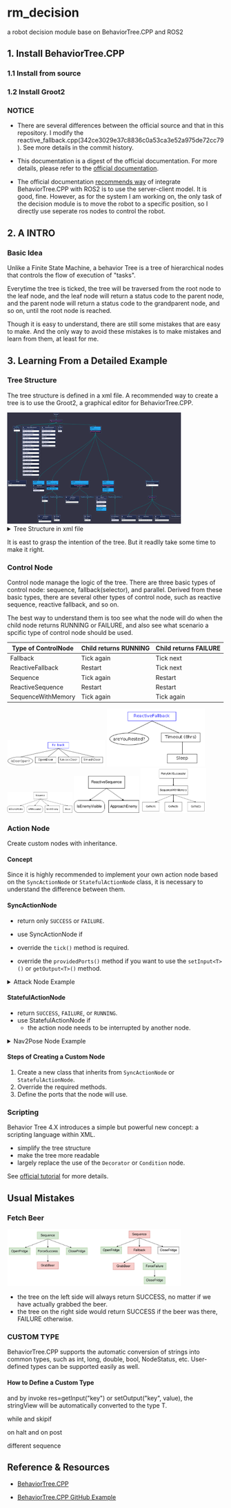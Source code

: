 # rm_decision
a robot decision module base on BehaviorTree.CPP and ROS2

## 1. Install BehaviorTree.CPP

### 1.1 Install from source

### 1.2 Install Groot2

### NOTICE

- There are several differences between the official source and that in this repository. I modify the reactive_fallback.cpp(342ce3029e37c8836c0a53ca3e52a975de72cc79). See more details in the commit history.

- This documentation is a digest of the official documentation. For more details, please refer to the [official documentation](https://www.behaviortree.dev/).

- The official documentation [recommends way](https://www.behaviortree.dev/docs/ros2_integration) of integrate BehaviorTree.CPP with ROS2 is to use the server-client model. It is good, fine. However, as for the system I am working on, the only task of the decision module is to move the robot to a specific position, so I directly use seperate ros nodes to control the robot.

## 2. A INTRO 

### Basic Idea

Unlike a Finite State Machine, a behavior Tree is a tree of hierarchical nodes that controls the flow of execution of "tasks".

Everytime the tree is ticked, the tree will be traversed from the root node to the leaf node, and the leaf node will return a status code to the parent node, and the parent node will return a status code to the grandparent node, and so on, until the root node is reached. 

Though it is easy to understand, there are still some mistakes that are easy to make. And the only way to avoid these mistakes is to make mistakes and learn from them, at least for me.


## 3. Learning From a Detailed Example

### Tree Structure

The tree structure is defined in a xml file. A recommended way to create a tree is to use the Groot2, a graphical editor for BehaviorTree.CPP.

<img src="./pic/behaviour_tree.png"  width="80%">

<details>
<summary>Tree Structure in xml file</summary>

```xml
<?xml version="1.0" encoding="UTF-8"?>
<root BTCPP_format="4">
  <BehaviorTree ID="RMUL">
    <ReactiveSequence>
      <RunOnce then_skip="true">
        <Script code="spin:=false;human_command:=false"/>
      </RunOnce>
      <Topics2Blackboard base_front_remain="{base_front_remain}"
                         base_shield_enable="{base_shield_enable}"
                         remain_hp="{remain_hp}"
                         bullet_remaining_num_17mm="{bullet_remaining_num_17mm}"
                         game_progress="{game_progress}"
                         stage_remain_time="{stage_remain_time}"
                         tracking="{tracking}"
                         target_armor_id="{target_armor_id}"
                         target_position="{target_position}"
                         my_outpost_hp="{my_outpost_hp}"
                         my_base_hp="{my_base_hp}"
                         enemy_outpost_hp="{enemy_outpost_hp}"
                         enemy_base_hp="{enemy_base_hp}"/>
      <HumanCommand human_command="{human_command}"
                    human_command_type="{command_type}"
                    twist="{twist}"
                    goal_point="{setted_point}"
                    odom="{relocalization}"/>
      <Spin spin="{spin}"/>
      <ReactiveFallback _while="game_progress==4">
        <Nav2Pose name="nav_to_human_set_point"
                  goal="{setted_point}"
                  _skipIf="!human_command"/>
        <SequenceWithMemory name="GO HOME"
                            _while="my_outpost_hp&lt;200"
                            _post="spin:=false">
          <Timeout msec="3000">
            <Nav2Pose name="get_supply"
                      goal="1.0,0.4,0.0,0.0,0.0,0.0,0.0"/>
          </Timeout>
          <KeepRunningUntilFailure>
            <Script code="spin:=true"/>
          </KeepRunningUntilFailure>
        </SequenceWithMemory>
        <SequenceWithMemory name="GET SUPPLY"
                            _while="bullet_remaining_num_17mm&lt;=10">
          <Nav2Pose name="get_supply"
                    goal="0.1,0.1,0.0,0.0,0.0,0.0,0.0"/>
          <KeepRunningUntilFailure>
            <Script code="spin:=false"/>
          </KeepRunningUntilFailure>
        </SequenceWithMemory>
        <ReactiveSequence name="ATTCK!"
                          _while="tracking==true"
                          _onHalted="spin:=false">
          <Attack name="Calculate Attack Pose"
                  target_position="{target_position}"
                  attack_pose="{attack_pose}"
                  _onSuccess="spin:=true"/>
          <KeepRunningUntilFailure>
            <Nav2Pose goal="{attack_pose}"/>
          </KeepRunningUntilFailure>
        </ReactiveSequence>
        <RetryUntilSuccessful num_attempts="1000">
          <Sequence>
            <Nav2Pose goal="1.96,-2.12,0.0,0.0,0.0,0.0,0.0"/>
            <Nav2Pose goal="1.05,1.25,0.0,0.0,0.0,0.0,0.0"/>
            <Nav2Pose goal="2.44,0.68,0.0,0.0,0.0,0.0,0.0"/>
            <AlwaysFailure/>
          </Sequence>
        </RetryUntilSuccessful>
      </ReactiveFallback>
    </ReactiveSequence>
  </BehaviorTree>

  <!-- Description of Node Models (used by Groot) -->
  <TreeNodesModel>
    <Action ID="Attack"
            editable="true">
      <input_port name="target_position"/>
      <output_port name="attack_pose"/>
    </Action>
    <Action ID="HumanCommand"
            editable="true">
      <output_port name="human_command"/>
      <output_port name="human_command_type"/>
      <output_port name="twist"/>
      <output_port name="goal_point"/>
      <output_port name="odom"/>
    </Action>
    <Action ID="Nav2Pose"
            editable="true">
      <input_port name="goal"/>
    </Action>
    <Action ID="Spin"
            editable="true">
      <input_port name="spin"/>
    </Action>
    <Action ID="Topics2Blackboard"
            editable="true">
      <output_port name="base_front_remain"/>
      <output_port name="base_shield_enable"/>
      <output_port name="remain_hp"/>
      <output_port name="bullet_remaining_num_17mm"/>
      <output_port name="game_progress"/>
      <output_port name="stage_remain_time"/>
      <output_port name="tracking"/>
      <output_port name="target_armor_id"/>
      <output_port name="target_position"/>
      <output_port name="my_outpost_hp"/>
      <output_port name="my_base_hp"/>
      <output_port name="enemy_outpost_hp"/>
      <output_port name="enemy_base_hp"/>
    </Action>
  </TreeNodesModel>

</root>

```
</details>

It is east to grasp the intention of the tree. But it readlly take some time to make it right.

### Control Node

Control node manage the logic of the tree. There are three basic types of control node: sequence, fallback(selector), and parallel. Derived from these basic types, there are several other types of control node, such as reactive sequence, reactive fallback, and so on.

The best way to understand them is too see what the node will do when the child node returns RUNNING or FAILURE, and also see what scenario a spcific type of control node should be used.

| Type of ControlNode | Child returns RUNNING | Child returns FAILURE | 
|---|---|---|
| Fallback | Tick again | Tick next |
| ReactiveFallback	| Restart | Tick next |
| Sequence | Tick again | Restart |
| ReactiveSequence | Restart | Restart |
| SequenceWithMemory | Tick again | Tick again |

<img src="./pic/fallback.png" width="45%"/>
<img src="./pic/reactivefallback.png" width="45%"/>

<img src="./pic/Sequence.svg" width="30%"/>
<img src="./pic/ReactiveSequence.svg" width="30%"/>
<img src="./pic/SequencewMemory.svg" width="30%"/>

### Action Node

Create custom nodes with inheritance.

#### Concept
Since it is highly recommended to implement your own action node based on the `SyncActionNode` or `StatefulActionNode` class, it is necessary to understand the difference between them.

#### SyncActionNode

- return only `SUCCESS` or `FAILURE`.
- use SyncActionNode if 

- override the `tick()` method is required.
- override the `providedPorts()` method if you want to use the `setInput<T>()` or `getOutput<T>()` method.

<details>
    <summary> Attack Node Example </summary>

```cpp
//File: attck.hpp

#ifndef RM_DECISION_ATTACK_HPP_
#define RM_DECISION_ATTACK_HPP_
#include "behaviortree_cpp/bt_factory.h"
#include <rclcpp/rclcpp.hpp>
#include <geometry_msgs/msg/point_stamped.hpp>
#include <sensor_msgs/msg/point_cloud2.hpp>
#include <nav_msgs/msg/odometry.hpp>
#include "auto_aim_interfaces/msg/target.hpp"
#include <visualization_msgs/msg/marker_array.hpp>
#include <rclcpp/qos.hpp>

#include <pcl/point_cloud.h>
#include <pcl/point_types.h>
#include <pcl_conversions/pcl_conversions.h>

#include "rm_decision_cpp/custume_types.hpp"

#include <memory>
#include <optional>
#include <time.h>

using namespace BT;
namespace rm_decision
{
  class Attack : public SyncActionNode
  {
  public:
    Attack(const std::string &name, const NodeConfig &config);

    NodeStatus tick() override;

    static PortsList providedPorts();

  private:
    rclcpp::Subscription<sensor_msgs::msg::PointCloud2>::SharedPtr obs_pcl_sub_;
    rclcpp::Subscription<nav_msgs::msg::Odometry>::SharedPtr state_estimation_sub_;
    rclcpp::Publisher<visualization_msgs::msg::MarkerArray>::SharedPtr attack_pose_vis_pub_;
    rclcpp::Publisher<visualization_msgs::msg::Marker>::SharedPtr final_attack_pose_vis_pub_;
    rclcpp::Publisher<sensor_msgs::msg::PointCloud2>::SharedPtr croped_pcl_pub_;
    rclcpp::Node::SharedPtr node_;
    
    bool target_tracking_,obs_pcl_received_,vehicle_pose_received_;
    double distance_to_target_,vehicle_dim_;
    double vehicle_X_,vehicle_Y_;
    int pose_candidate_num,min_obs_num_;
    double obs_intensity_threshold_;
    std::string gimble_frame_,global_frame_;
    std::string obs_pcl_topic_,target_topic_;
    auto_aim_interfaces::msg::Target target_info_;
    geometry_msgs::msg::Pose target_point_;
    pcl::PointCloud<pcl::PointXYZI>::Ptr obs_pcl_;
    pcl::PointCloud<pcl::PointXYZI>::Ptr surrouding_obs_;

    void obs_pcl_callback_(const sensor_msgs::msg::PointCloud2::SharedPtr msg);
    void state_estimation_callback_(const nav_msgs::msg::Odometry::SharedPtr msg);
  };
} // end namespace rm_decision
#endif

```

</details>

#### StatefulActionNode

- return `SUCCESS`, `FAILURE`, or `RUNNING`.
- use StatefulActionNode if 
  - the action node needs to be interrupted by another node.

<details>
    <summary> Nav2Pose Node Example </summary>

```cpp
//FILE: nav2pose.hpp
#ifndef RM_DECISION_NAV2POSE_HPP_
#define RM_DECISION_NAV2POSE_HPP_
#include "behaviortree_cpp/bt_factory.h"
#include <rclcpp/rclcpp.hpp>
#include <geometry_msgs/msg/point_stamped.hpp>
#include <geometry_msgs/msg/pose_stamped.hpp>
#include <std_msgs/msg/bool.hpp>
#include <std_msgs/msg/float32.hpp>
#include <nav_msgs/msg/odometry.hpp>
#include <action_msgs/msg/goal_status_array.hpp>
#include "rm_decision_cpp/custume_types.hpp"

using namespace BT;
namespace rm_decision
{
  class Nav2Pose : public StatefulActionNode
  {
  public:
    Nav2Pose(const std::string &name, const NodeConfig &config);

    // this function is invoked once at the beginning.
    NodeStatus onStart() override;

    // If onStart() returned RUNNING, we will keep calling
    // this method until it return something different from RUNNING
    NodeStatus onRunning() override;

    // callback to execute if the action was aborted by another node
    void onHalted() override;

    static PortsList providedPorts();

  private:
    rclcpp::Publisher<geometry_msgs::msg::PoseStamped>::SharedPtr goal_pub_;

    rclcpp::Subscription<action_msgs::msg::GoalStatusArray>::SharedPtr planner_status_sub_;
    rclcpp::Subscription<action_msgs::msg::GoalStatusArray>::SharedPtr controller_status_sub_;

    rclcpp::Node::SharedPtr node_;
    geometry_msgs::msg::PoseStamped goal_;
    std::string goal_topic_,planner_status_sub_topic_,controller_status_sub_topic_;

    void plannerStatusCallback(const action_msgs::msg::GoalStatusArray::SharedPtr msg);
    void controllerStatusCallback(const action_msgs::msg::GoalStatusArray::SharedPtr msg);

    int8_t planner_status_,controller_status_;
    
  };
} // end namespace rm_decision

#endif

```
</details>



#### Steps of Creating a Custom Node

1. Create a new class that inherits from `SyncActionNode` or `StatefulActionNode`.
2. Override the required methods.
3. Define the ports that the node will use.


### Scripting

Behavior Tree 4.X introduces a simple but powerful new concept: a scripting language within XML. 

- simplify the tree structure
- make the tree more readable
- largely replace the use of the `Decorator` or `Condition` node.

See [official tutorial](https://www.behaviortree.dev/docs/guides/scripting/) for more details.

## Usual Mistakes

### Fetch Beer

<img src="./pic/FetchBeer.svg" width="80%"/>

- the tree on the left side will always return SUCCESS, no matter if we have actually grabbed the beer.
- the tree on the right side would return SUCCESS if the beer was there, FAILURE otherwise.

### CUSTOM TYPE

BehaviorTree.CPP supports the automatic conversion of strings into common types, such as int, long, double, bool, NodeStatus, etc. User-defined types can be supported easily as well.

#### How to Define a Custom Type


and by invoke res=getInput<T>("key") or setOutput<T>("key", value), the stringView will be automatically converted to the type T.





while and skipif

on halt and on post

different sequence

## Reference & Resources

- [BehaviorTree.CPP](https://www.behaviortree.dev/)

- [BehaviorTree.CPP GitHub Example](https://github.com/BehaviorTree/BehaviorTree.CPP/tree/master/examples)